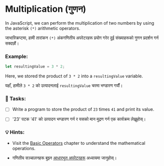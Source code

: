 # Multiplication (गुणन)

In JavaScript, we can perform the multiplication of two numbers by using the asterisk `(*)` arithmetic operators.&#x20;

जाभास्क्रिप्टमा, हामी तारांकन `(*)` अंकगणितीय अपरेटरहरू प्रयोग गरेर दुई संख्याहरूको गुणन प्रदर्शन गर्न सक्दछौं।

### Example:

```javascript
let resultingValue = 3 * 2;
```

Here, we stored the product of `3 * 2` into a `resultingValue` variable.

यहाँ, हामीले `3 * 2` को उत्पादनलाई `resultingValue` चरमा भण्डारण गर्यौं।
### 📝 Tasks:

* [ ] Write a program to store the product of  `23` times `41`  and print its value.

* [ ] '23' पटक '41' को उत्पादन भण्डारण गर्न र यसको मान मुद्रण गर्न एक कार्यक्रम लेख्नुहोस्।

### 💡 Hints:

* Visit the [Basic Operators](../numbers/operators.md) chapter to understand the mathematical operations.

* गणितीय सञ्चालनहरू बुझ्न [आधारभूत अपरेटरहरू](../numbers/operators.md) अध्यायमा जानुहोस्।
